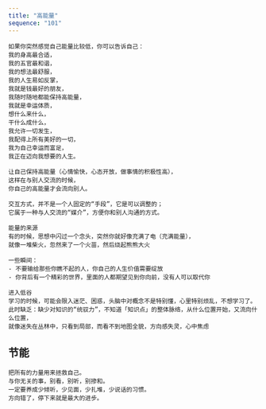 ```yaml
---
title: "高能量"
sequence: "101"
---
```


```text
如果你突然感觉自己能量比较低，你可以告诉自己：
我的身高最合适，
我的五官最和谐，
我的想法最舒服，
我的人生易如反掌，
我就是钱最好的朋友，
我随时随地都能保持高能量，
我就是幸运体质，
想什么来什么，
干什么成什么，
我允许一切发生，
我配得上所有美好的一切，
我为自己幸运而富足，
我正在迈向我想要的人生。
```

```text
让自己保持高能量（心情愉快，心态开放，做事情的积极性高），
这样在与别人交流的时候，
你自己的高能量才会流向别人。

交互方式，并不是一个人固定的“手段”，它是可以调整的；
它属于一种与人交流的“媒介”，方便你和别人沟通的方式。
```

<!--
我要用三个月，教会你学会 ByteBuddy。
如果你学不会，那你就去怪 James Gosling。
因为，凭你的聪明才智，凭我的精彩讲解，学会，是轻而易举的一件事情。
学不会，那一定是 James Gosling 设计的 Java 语言太难了。
刚才是一些疯话，个人觉得，真正要学会 ByteBuddy，只要是初中的水平就可以了。
我们的教育是有问题的，把容易的东西教成了难的东西
-->

```text
能量的来源
有的时候，思想中闪过一个念头，突然你就好像充满了电（充满能量），
就像一堆柴火，忽然来了一个火苗，然后烧起熊熊大火

一些瞬间：
- 不要输给那些你瞧不起的人，你自己的人生价值需要绽放
- 你背后有一个精彩的世界，里面的人都期望见到你向前，没有人可以取代你
```

```text
进入低谷
学习的时候，可能会限入迷茫、困惑，头脑中对概念不是特别懂，心里特别烦乱，不想学习了。
此时缺乏：缺少对知识的“统驭力”，不知道「知识点」的整体脉络，从什么位置开始，又流向什么位置，
就像迷失在丛林中，只看到局部，而看不到地图全貌，方向感失灵，心中焦虑
```

## 节能

```text
把所有的力量用来拯救自己。
与你无关的事，别看，别听，别掺和。
一定要养成少倾听，少见面，少扎堆，少说话的习惯。
方向错了，停下来就是最大的进步。
```
